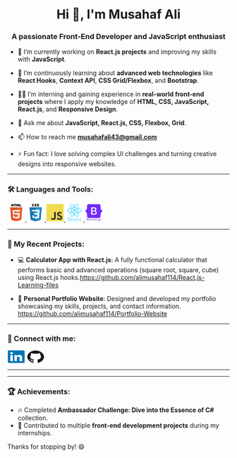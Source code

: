 <h1 align="center">Hi 👋, I'm Musahaf Ali</h1>
<h3 align="center">A passionate Front-End Developer and JavaScript enthusiast</h3>



- 🔭 I’m currently working on **React.js projects** and improving my skills with **JavaScript**.

- 🌱 I’m continuously learning about **advanced web technologies** like **React Hooks**, **Context API**, **CSS Grid/Flexbox**, and **Bootstrap**.

- 👨‍💻 I’m interning and gaining experience in **real-world front-end projects** where I apply my knowledge of **HTML, CSS, JavaScript, React.js**, and **Responsive Design**.

- 💬 Ask me about **JavaScript, React.js, CSS, Flexbox, Grid**.

- 📫 How to reach me **musahafali43@gmail.com** 

- ⚡ Fun fact: I love solving complex UI challenges and turning creative designs into responsive websites.

---

### 🛠️ Languages and Tools:

<p align="left"> 
  <a href="https://developer.mozilla.org/en-US/docs/Web/HTML" target="_blank"> <img src="https://raw.githubusercontent.com/devicons/devicon/master/icons/html5/html5-original-wordmark.svg" alt="html5" width="40" height="40"/> </a> 
  <a href="https://developer.mozilla.org/en-US/docs/Web/CSS" target="_blank"> <img src="https://raw.githubusercontent.com/devicons/devicon/master/icons/css3/css3-original-wordmark.svg" alt="css3" width="40" height="40"/> </a> 
  <a href="https://developer.mozilla.org/en-US/docs/Web/JavaScript" target="_blank"> <img src="https://raw.githubusercontent.com/devicons/devicon/master/icons/javascript/javascript-original.svg" alt="javascript" width="40" height="40"/> </a>
  <a href="https://reactjs.org/" target="_blank"> <img src="https://raw.githubusercontent.com/devicons/devicon/master/icons/react/react-original-wordmark.svg" alt="react" width="40" height="40"/> </a> 
  <a href="https://getbootstrap.com" target="_blank"> <img src="https://raw.githubusercontent.com/devicons/devicon/master/icons/bootstrap/bootstrap-plain-wordmark.svg" alt="bootstrap" width="40" height="40"/> </a> 
</p>

---

### 🌟 My Recent Projects:

- 💻 **Calculator App with React.js**: A fully functional calculator that performs basic and advanced operations (square root, square, cube) using React.js hooks.https://github.com/alimusahaf114/React.js-Learning-files 

- 📝 **Personal Portfolio Website**: Designed and developed my portfolio showcasing my skills, projects, and contact information. https://github.com/alimusahaf114/Portfolio-Website
---

### 🔗 Connect with me:
<p align="left">
<a href="https://www.linkedin.com/in/musahaf-ali-2522b1265/" target="blank"><img align="center" src="https://raw.githubusercontent.com/devicons/devicon/master/icons/linkedin/linkedin-original.svg" alt="linkedin" height="30" width="40" /></a>
<a href="https://github.com/alimusahaf114" target="blank"><img align="center" src="https://raw.githubusercontent.com/devicons/devicon/master/icons/github/github-original.svg" alt="github" height="30" width="40" /></a>
</p>

---


---

### 🏆 Achievements:
- 🔥 Completed **Ambassador Challenge: Dive into the Essence of C#** collection.
- 🚀 Contributed to multiple **front-end development projects** during my internships.

Thanks for stopping by! 😄
